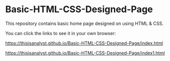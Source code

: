 # Basic-HTML-CSS-Designed-Page

This repository contains basic home page designed on using HTML & CSS.

You can click the links to see it in your own browser:

https://thisisanalyst.github.io/Basic-HTML-CSS-Designed-Page/index.html

https://thisisanalyst.github.io/Basic-HTML-CSS-Designed-Page/index1.html
